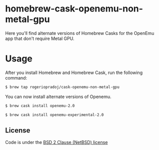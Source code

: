 # homebrew-cask-openemu-non-metal-gpu

Here you'll find alternate versions of Homebrew Casks for the OpenEmu app that don't require Metal GPU.

# Usage

After you install Homebrew and Homebrew Cask, run the following command:

```sh
$ brew tap rogeriopradoj/cask-openemu-non-metal-gpu
```

You can now install alternate versions of Openemu.

```sh
$ brew cask install openemu-2.0
```

```sh
$ brew cask install openemu-experimental-2.0
```

## License
Code is under the [BSD 2 Clause (NetBSD) license](https://github.com/rogeriopradoj/homebrew-cask-openemu-non-metal-gpu/blob/master/LICENSE)
